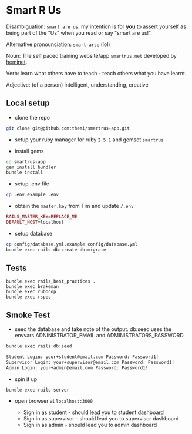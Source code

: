 # Smart R Us

Disambiguation:  `smart are us`.  my intention is for __you__ to assert yourself as being part of the "Us" when you read or say "smart are us!".

Alternative pronounciation:  `smart-arse`  (lol)

Noun: The self paced training website/app `smartrus.net` developed by [heminet](hemi.co.nz).

Verb: learn what others have to teach - teach others what you have learnt.

Adjective: (of a person) intelligent, understanding, creative


## Local setup

* clone the repo

```bash
git clone git@github.com:themi/smartrus-app.git
```

* setup your ruby manager for ruby `2.5.1` and gemset `smartrus`

* install gems

```bash
cd smartrus-app
gem install bundler
bundle install
```
* setup .env file

```bash
cp .env.example .env
```
* obtain the `master.key` from Tim and update `/.env`

```ruby
RAILS_MASTER_KEY=REPLACE_ME
DEFAULT_HOST=localhost
```

* setup database

```bash
cp config/database.yml.example config/database.yml
bundle exec rails db:create db:migrate
```

## Tests

```
bundle exec rails_best_practices .
bundle exec brakeman
bundle exec rubocop
bundle exec rspec
```

## Smoke Test

* seed the database and take note of the output.  db:seed uses the envvars ADNINISTRATOR_EMAIL and ADMINISTRATORS_PASSWORD


```bash
bundle exec rails db:seed

Student Login: your+student@email.com Password: Password1!
Supervisor Login: your+supervisor@email.com Password: Password1!
Admin Login: your+admin@email.com Password: Password1!
```

* spin it up

```
bundle exec rails server
```

* open browser at `localhost:3000`

  - Sign in as student - should lead you to student dashboard
  - Sign in as supervisor - should lead you to supervisor dashboard
  - Sign in as admin - should lead you to admin dashboard


